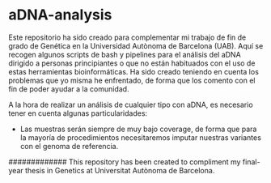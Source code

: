 # aDNA-analysis
<!DOCTYPE html>
<html lang="eng">
<head>
<title> About this repository <title>
  <meta charset="utf-8">
  <title>HTML</title>
  <meta name="viewport" content="width=device-width, initial-scale=1.0">
  <link rel="stylesheet" href="estilo.css">
</head>

<body>
  <p>Este repositorio ha sido creado para complementar mi trabajo de fin de grado de Genética en la Universidad Autònoma de Barcelona (UAB).
Aquí se recogen algunos scripts de bash y pipelines para el análisis del aDNA dirigido a personas principiantes o que no están habituados con el uso de estas herramientas bioinformáticas. 
Ha sido creado teniendo en cuenta los problemas que yo misma he enfrentado, de forma que los comento con el fin de poder ayudar a la comunidad. 

A la hora de realizar un análisis de cualquier tipo con aDNA, es necesario tener en cuenta algunas particularidades: 
- Las muestras serán siempre de muy bajo coverage, de forma que para la mayoría de procedimientos necesitaremos imputar nuestras variantes con el genoma de referencia. </p>
</body>
</html>


#############
This repository has been created to compliment my final-year thesis in Genetics at Universitat Autònoma de Barcelona. 
